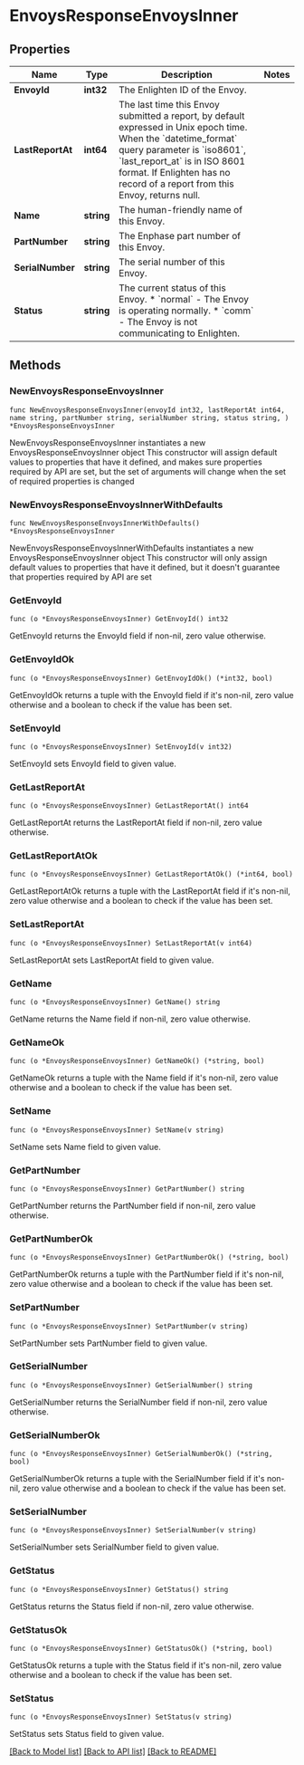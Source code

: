# EnvoysResponseEnvoysInner

## Properties

Name | Type | Description | Notes
------------ | ------------- | ------------- | -------------
**EnvoyId** | **int32** | The Enlighten ID of the Envoy. | 
**LastReportAt** | **int64** | The last time this Envoy submitted a report, by default expressed in Unix epoch time. When the &#x60;datetime_format&#x60; query parameter is &#x60;iso8601&#x60;, &#x60;last_report_at&#x60; is in ISO 8601 format. If Enlighten has no record of a report from this Envoy, returns null. | 
**Name** | **string** | The human-friendly name of this Envoy. | 
**PartNumber** | **string** | The Enphase part number of this Envoy. | 
**SerialNumber** | **string** | The serial number of this Envoy. | 
**Status** | **string** | The current status of this Envoy. * &#x60;normal&#x60; - The Envoy is operating normally. * &#x60;comm&#x60; - The Envoy is not communicating to Enlighten. | 

## Methods

### NewEnvoysResponseEnvoysInner

`func NewEnvoysResponseEnvoysInner(envoyId int32, lastReportAt int64, name string, partNumber string, serialNumber string, status string, ) *EnvoysResponseEnvoysInner`

NewEnvoysResponseEnvoysInner instantiates a new EnvoysResponseEnvoysInner object
This constructor will assign default values to properties that have it defined,
and makes sure properties required by API are set, but the set of arguments
will change when the set of required properties is changed

### NewEnvoysResponseEnvoysInnerWithDefaults

`func NewEnvoysResponseEnvoysInnerWithDefaults() *EnvoysResponseEnvoysInner`

NewEnvoysResponseEnvoysInnerWithDefaults instantiates a new EnvoysResponseEnvoysInner object
This constructor will only assign default values to properties that have it defined,
but it doesn't guarantee that properties required by API are set

### GetEnvoyId

`func (o *EnvoysResponseEnvoysInner) GetEnvoyId() int32`

GetEnvoyId returns the EnvoyId field if non-nil, zero value otherwise.

### GetEnvoyIdOk

`func (o *EnvoysResponseEnvoysInner) GetEnvoyIdOk() (*int32, bool)`

GetEnvoyIdOk returns a tuple with the EnvoyId field if it's non-nil, zero value otherwise
and a boolean to check if the value has been set.

### SetEnvoyId

`func (o *EnvoysResponseEnvoysInner) SetEnvoyId(v int32)`

SetEnvoyId sets EnvoyId field to given value.


### GetLastReportAt

`func (o *EnvoysResponseEnvoysInner) GetLastReportAt() int64`

GetLastReportAt returns the LastReportAt field if non-nil, zero value otherwise.

### GetLastReportAtOk

`func (o *EnvoysResponseEnvoysInner) GetLastReportAtOk() (*int64, bool)`

GetLastReportAtOk returns a tuple with the LastReportAt field if it's non-nil, zero value otherwise
and a boolean to check if the value has been set.

### SetLastReportAt

`func (o *EnvoysResponseEnvoysInner) SetLastReportAt(v int64)`

SetLastReportAt sets LastReportAt field to given value.


### GetName

`func (o *EnvoysResponseEnvoysInner) GetName() string`

GetName returns the Name field if non-nil, zero value otherwise.

### GetNameOk

`func (o *EnvoysResponseEnvoysInner) GetNameOk() (*string, bool)`

GetNameOk returns a tuple with the Name field if it's non-nil, zero value otherwise
and a boolean to check if the value has been set.

### SetName

`func (o *EnvoysResponseEnvoysInner) SetName(v string)`

SetName sets Name field to given value.


### GetPartNumber

`func (o *EnvoysResponseEnvoysInner) GetPartNumber() string`

GetPartNumber returns the PartNumber field if non-nil, zero value otherwise.

### GetPartNumberOk

`func (o *EnvoysResponseEnvoysInner) GetPartNumberOk() (*string, bool)`

GetPartNumberOk returns a tuple with the PartNumber field if it's non-nil, zero value otherwise
and a boolean to check if the value has been set.

### SetPartNumber

`func (o *EnvoysResponseEnvoysInner) SetPartNumber(v string)`

SetPartNumber sets PartNumber field to given value.


### GetSerialNumber

`func (o *EnvoysResponseEnvoysInner) GetSerialNumber() string`

GetSerialNumber returns the SerialNumber field if non-nil, zero value otherwise.

### GetSerialNumberOk

`func (o *EnvoysResponseEnvoysInner) GetSerialNumberOk() (*string, bool)`

GetSerialNumberOk returns a tuple with the SerialNumber field if it's non-nil, zero value otherwise
and a boolean to check if the value has been set.

### SetSerialNumber

`func (o *EnvoysResponseEnvoysInner) SetSerialNumber(v string)`

SetSerialNumber sets SerialNumber field to given value.


### GetStatus

`func (o *EnvoysResponseEnvoysInner) GetStatus() string`

GetStatus returns the Status field if non-nil, zero value otherwise.

### GetStatusOk

`func (o *EnvoysResponseEnvoysInner) GetStatusOk() (*string, bool)`

GetStatusOk returns a tuple with the Status field if it's non-nil, zero value otherwise
and a boolean to check if the value has been set.

### SetStatus

`func (o *EnvoysResponseEnvoysInner) SetStatus(v string)`

SetStatus sets Status field to given value.



[[Back to Model list]](../README.md#documentation-for-models) [[Back to API list]](../README.md#documentation-for-api-endpoints) [[Back to README]](../README.md)


